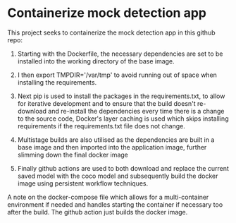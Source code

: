 # Containerize mock detection app

This project seeks to containerize the mock detection app in this github repo:

1. Starting with the Dockerfile, the necessary dependencies are set to be installed into the working directory of the base image.

2. I then export TMPDIR='/var/tmp' to avoid running out of space when installing the requirements.

3. Next pip is used to install the packages in the requirements.txt, to allow for iterative development and to ensure that the build doesn't re-download and re-install the dependencies every time there is a change to the source code, Docker's layer caching is used which skips installing requirements if the requirements.txt file does not change.

4. Multistage builds are also utilised as the dependencies are built in a base image and then imported into the application image, further slimming down the final docker image

5. Finally github actions are used to both download and replace the current saved model with the coco model and subsequently build the docker image using persistent workflow techniques.

A note on the docker-compose file which allows for a multi-container environment if needed and handles starting the container if necessary too after the build. The github action just builds the docker image.
